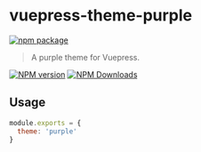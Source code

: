 # vuepress-theme-purple

[![npm package](https://nodei.co/npm/vuepress-theme-purple.png?downloads=true&downloadRank=true&stars=true)](https://www.npmjs.com/package/vuepress-theme-purple)

> A purple theme for Vuepress.

[![NPM version](https://img.shields.io/npm/v/vuepress-theme-purple.svg?style=flat)](https://npmjs.org/package/vuepress-theme-purple)
[![NPM Downloads](https://img.shields.io/npm/dm/vuepress-theme-purple.svg?style=flat)](https://npmjs.org/package/vuepress-theme-purple)

## Usage

```js
module.exports = {
  theme: 'purple'
}
```